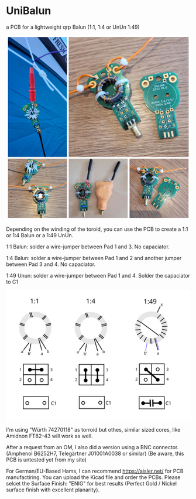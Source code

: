 # UniBalun
a PCB for a lightweight qrp Balun (1:1, 1:4 or UnUn 1:49)

![alt text](https://github.com/DG1JAN/UniBalun/blob/main/examples.jpg)

Depending on the winding of the toroid, you can use the PCB to create a 1:1 or 1:4 Balun or a 1:49 UnUn.

1:1 Balun: solder a wire-jumper between Pad 1 and 3. No capaciator.

1:4 Balun: solder a wire-jumper between Pad 1 and 2 and another jumper between Pad 3 and 4. No capaciator.

1:49 Unun: solder a wire-jumper between Pad 1 and 4. Solder the capaciator to C1

![alt text](https://github.com/DG1JAN/UniBalun/blob/main/variants.png)

I'm using "Würth 74270118" as torroid but othes, similar sized cores, like Amidnon FT82-43 will work as well.

After a request from an OM, I also did a version using a BNC connector. (Amphenol B6252H7, Telegärtner J01001A0038 or similar)
(Be aware, this PCB is untested yet from my site)

For German/EU-Based Hams, I can recommend https://aisler.net/ for PCB manufactiring. You can upload the Kicad file and order the PCBs.
Please selcet the Surface Finish: "ENIG"  for best results (Perfect Gold / Nickel surface finish with excellent planarity).
